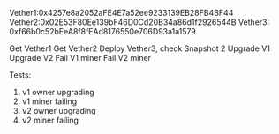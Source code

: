 
Vether1:0x4257e8a2052aFE4E7a52ee9233139EB28FB4BF44
Vether2:0x02E53F80Ee139bF46D0Cd20B34a86d1f2926544B
Vether3: 0xf66b0c52bEeA8f8fEAd8176550e706D93a1a1579

Get Vether1
Get Vether2
Deploy Vether3, check
Snapshot 2
Upgrade V1
Upgrade V2
Fail V1 miner
Fail V2 miner



Tests:

1) v1 owner upgrading
2) v1 miner failing
3) v2 owner upgrading
4) v2 miner failing




